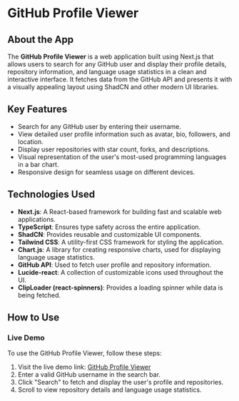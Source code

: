 # GitHub Profile Viewer

## About the App
The **GitHub Profile Viewer** is a web application built using Next.js that allows users to search for any GitHub user and display their profile details, repository information, and language usage statistics in a clean and interactive interface. It fetches data from the GitHub API and presents it with a visually appealing layout using ShadCN and other modern UI libraries.

## Key Features
- Search for any GitHub user by entering their username.
- View detailed user profile information such as avatar, bio, followers, and location.
- Display user repositories with star count, forks, and descriptions.
- Visual representation of the user's most-used programming languages in a bar chart.
- Responsive design for seamless usage on different devices.

## Technologies Used
- **Next.js**: A React-based framework for building fast and scalable web applications.
- **TypeScript**: Ensures type safety across the entire application.
- **ShadCN**: Provides reusable and customizable UI components.
- **Tailwind CSS**: A utility-first CSS framework for styling the application.
- **Chart.js**: A library for creating responsive charts, used for displaying language usage statistics.
- **GitHub API**: Used to fetch user profile and repository information.
- **Lucide-react**: A collection of customizable icons used throughout the UI.
- **ClipLoader (react-spinners)**: Provides a loading spinner while data is being fetched.

## How to Use

### Live Demo
To use the GitHub Profile Viewer, follow these steps:

1. Visit the live demo link: [GitHub Profile Viewer]()
2. Enter a valid GitHub username in the search bar.
3. Click "Search" to fetch and display the user's profile and repositories.
4. Scroll to view repository details and language usage statistics.

